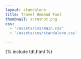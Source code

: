 ```yaml
---
layout: standalone
title: Travel Demand Tool
thumbnail: scrnshot.png
css:
  - '/assets/css/main.css'
  - '/assets/css/standalone.css'

---
```


{% include tdt.html %}

<script type="application/javascript" src="/bundles/tdt.js"></script>
